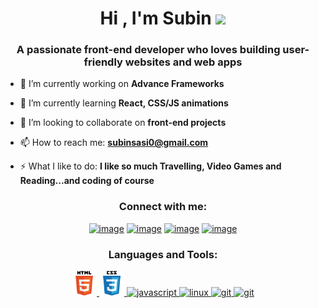 <h1 align="center">Hi , I'm Subin <img height="40" src="https://user-images.githubusercontent.com/97297260/160992305-b6ef331f-4575-4e38-bf53-0d8399bb8d98.gif"></h1>
<h3 align="center">A passionate front-end developer who loves building user-friendly websites and web apps</h3>

- 🔭 I’m currently working on **Advance Frameworks**

- 🌱 I’m currently learning **React, CSS/JS animations**

- 👯 I’m looking to collaborate on **front-end projects**

- 📫 How to reach me: **subinsasi0@gmail.com**

- ⚡ What I like to do: **I like so much Travelling, Video Games and Reading...and coding of course**

<h3 align="center">Connect with me:</h3>
<div align="center">

[![image](https://img.shields.io/badge/LinkedIn-0077B5?style=for-the-badge&logo=linkedin&logoColor=white)](http://www.linkedin.com/in/subin-sasi)
[![image](https://img.shields.io/badge/Instagram-E4405F?style=for-the-badge&logo=instagram&logoColor=white)](https://www.instagram.com/subin_sasi_/)
[![image](https://img.shields.io/badge/Twitter-1DA1F2?style=for-the-badge&logo=twitter&logoColor=white)](https://twitter.com/sasi_subin?t=mEZ4biKzq2WA5RmzPvwsJQ&s=09)
[![image](https://img.shields.io/badge/Gmail-D14836?style=for-the-badge&logo=gmail&logoColor=white)](mailto:subinsasi@gmail.com)
  
</div>

<h3 align="center">Languages and Tools:</h3>

<p align="center"> 
  <a href="https://html.com/" target="_blank">
    <img src="https://raw.githubusercontent.com/devicons/devicon/master/icons/html5/html5-original-wordmark.svg" alt="html5" width="40" height="40"/> 
  </a>
  <a href="https://www.w3schools.com/css/" target="_blank"> 
    <img src="https://raw.githubusercontent.com/devicons/devicon/master/icons/css3/css3-original-wordmark.svg" alt="css3" width="40" height="40"/> 
  </a>   
  <a href="https://www.javascript.com/" target="_blank"> 
    <img src="https://user-images.githubusercontent.com/97297260/160990952-dfb54eaa-a502-4656-8632-3c14c3cf85ca.png" alt="javascript" width="40" height="40"/> 
  </a> 
  <a href="https://reactjs.org/" target="_blank"> 
    <img src="https://user-images.githubusercontent.com/97297260/160991430-7ed18512-9b47-40a4-8b69-1ded5d0c257d.png" alt="linux" width="60" height="40"/> 
  </a> 
  <a href="https://getbootstrap.com/" target="_blank"> 
    <img src="https://user-images.githubusercontent.com/97297260/160991600-6b16827b-9307-43d5-a743-5eda31a796b8.png" alt="git" width="40" height="40"/> 
  </a>
  <a href="https://sass-lang.com/" target="_blank"> 
    <img src="https://user-images.githubusercontent.com/97297260/160991808-989427b1-c9c6-4503-842a-cb963b5f3eef.png" alt="git" width="40" height="40"/> 
  </a>
</p>




